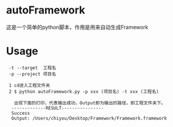 # autoFramework
这是一个简单的python脚本，作用是用来自动生成Framework

# Usage

     -t --target  工程名
     -p --project 项目名
   
     1 cd进入工程文件夹
     2 $ python autoFramework.py -p xxx (项目名) -t xxx (工程名)
       
       出现下面的打印，代表输出成功，Output即为输出的路径，即工程文件夹下。
      -------------RESULT----------------
      Success
      Output: /Users/chiyou/Desktop/Framework/Framework.framework
     

